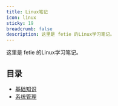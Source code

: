 ```yaml
---
title: Linux笔记
icon: linux
sticky: 19
breadcrumb: false
description: 这里是 fetie 的Linux学习笔记。
---
```


这里是 fetie 的Linux学习笔记。

<!-- more -->

## 目录

- [基础知识](base.md)
- [系统管理](system.md)
